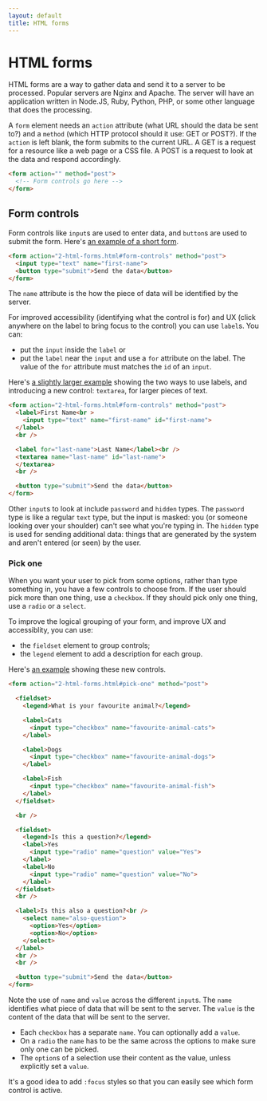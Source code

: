 ```yaml
---
layout: default
title: HTML forms
---
```


# HTML forms

HTML forms are a way to gather data and send it to a server to be processed. Popular servers are Nginx and Apache. The server will have an application written in Node.JS, Ruby, Python, PHP, or some other language that does the processing.

A `form` element needs an `action` attribute (what URL should the data be sent to?) and a `method` (which HTTP protocol should it use: GET or POST?). If the `action` is left blank, the form submits to the current URL. A GET is a request for a resource like a web page or a CSS file. A POST is a request to look at the data and respond accordingly.

```html
<form action="" method="post">
  <!-- Form controls go here -->
</form>
```

## Form controls

Form controls like `input`s are used to enter data, and `button`s are used to submit the form. Here's [an example of a short form](form-1.html).

```html
<form action="2-html-forms.html#form-controls" method="post">
  <input type="text" name="first-name">
  <button type="submit">Send the data</button>
</form>
```

The `name` attribute is the how the piece of data will be identified by the server.

For improved accessibility (identifying what the control is for) and UX (click anywhere on the label to bring focus to the control) you can use `label`s. You can:

* put the `input` inside the `label` or
* put the `label` near the `input` and use a `for` attribute on the label. The value of the `for` attribute must matches the `id` of an `input`.

Here's [a slightly larger example](form-2.html) showing the two ways to use labels, and introducing a new control: `textarea`, for larger pieces of text.

```html
<form action="2-html-forms.html#form-controls" method="post">
  <label>First Name<br >
    <input type="text" name="first-name" id="first-name">
  </label>
  <br />

  <label for="last-name">Last Name</label><br />
  <textarea name="last-name" id="last-name">
  </textarea>
  <br />

  <button type="submit">Send the data</button>
</form>
```

Other `input`s to look at include `password` and `hidden` types. The `password` type is like a regular `text` type, but the input is masked: you (or someone looking over your shoulder) can't see what you're typing in. The `hidden` type is used for sending additional data: things that are generated by the system and aren't entered (or seen) by the user.

### Pick one

When you want your user to pick from some options, rather than type something in, you have a few controls to choose from. If the user should pick more than one thing, use a `checkbox`. If they should pick only one thing, use a `radio` or a `select`.

To improve the logical grouping of your form, and improve UX and accessiblity, you can use:

* the `fieldset` element to group controls;
* the `legend` element to add a description for each group.

Here's [an example](form-3.html) showing these new controls.

```html
<form action="2-html-forms.html#pick-one" method="post">

  <fieldset>
    <legend>What is your favourite animal?</legend>

    <label>Cats
      <input type="checkbox" name="favourite-animal-cats">
    </label>

    <label>Dogs
      <input type="checkbox" name="favourite-animal-dogs">
    </label>

    <label>Fish
      <input type="checkbox" name="favourite-animal-fish">
    </label>
  </fieldset>

  <br />

  <fieldset>
    <legend>Is this a question?</legend>
    <label>Yes
      <input type="radio" name="question" value="Yes">
    </label>
    <label>No
      <input type="radio" name="question" value="No">
    </label>
  </fieldset>
  <br />

  <label>Is this also a question?<br />
    <select name="also-question">
      <option>Yes</option>
      <option>No</option>
    </select>
  </label>
  <br />
  <br />

  <button type="submit">Send the data</button>
</form>
```

Note the use of `name` and `value` across the different `input`s. The `name` identifies what piece of data that will be sent to the server. The `value` is the content of the data that will be sent to the server.

* Each `checkbox` has a separate `name`. You can optionally add a `value`.
* On a `radio` the `name` has to be the same across the options to make sure only one can be picked.
* The `option`s of a selection use their content as the value, unless explicitly set a `value`.

It's a good idea to add `:focus` styles so that you can easily see which form control is active.
